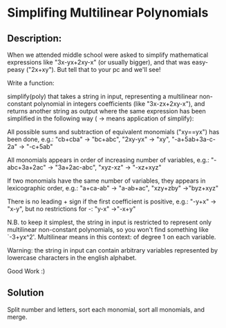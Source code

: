 # Simplifing Multilinear Polynomials

## Description:

When we attended middle school were asked to simplify mathematical expressions like "3x-yx+2xy-x" (or usually bigger), and that was easy-peasy ("2x+xy"). But tell that to your pc and we'll see! 

Write a function:

simplify(poly)
that takes a string in input, representing a multilinear non-constant polynomial in integers coefficients (like "3x-zx+2xy-x"), and returns another string as output where the same expression has been simplified in the following way ( -> means application of simplify):

All possible sums and subtraction of equivalent monomials ("xy==yx") has been done, e.g.:
"cb+cba" -> "bc+abc", "2xy-yx" -> "xy", "-a+5ab+3a-c-2a" -> "-c+5ab" 

All monomials appears in order of increasing number of variables, e.g.:
"-abc+3a+2ac" -> "3a+2ac-abc", "xyz-xz" -> "-xz+xyz" 

If two monomials have the same number of variables, they appears in lexicographic order, e.g.:
"a+ca-ab" -> "a-ab+ac", "xzy+zby" ->"byz+xyz" 

There is no leading + sign if the first coefficient is positive, e.g.:
"-y+x" -> "x-y", but no restrictions for -: "y-x" ->"-x+y" 

N.B. to keep it simplest, the string in input is restricted to represent only multilinear non-constant polynomials, so you won't find something like `-3+yx^2'. Multilinear means in this context: of degree 1 on each variable.

Warning: the string in input can contain arbitrary variables represented by lowercase characters in the english alphabet.

Good Work :)

## Solution
Split number and letters, sort each monomial, sort all monomials, and merge.